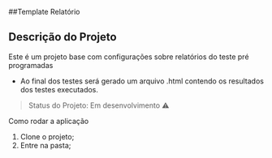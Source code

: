 ##Template Relatório

## Descrição do Projeto
Este é um projeto base com configurações sobre relatórios do teste pré programadas

- Ao final dos testes será gerado um arquivo .html contendo os resultados dos testes executados.

> Status do Projeto: Em desenvolvimento :warning:

Como rodar a aplicação
1. Clone o projeto;
2. Entre na pasta;
